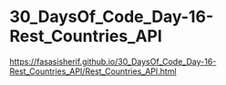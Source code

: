 # 30_DaysOf_Code_Day-16-Rest_Countries_API
https://fasasisherif.github.io/30_DaysOf_Code_Day-16-Rest_Countries_API/Rest_Countries_API.html
